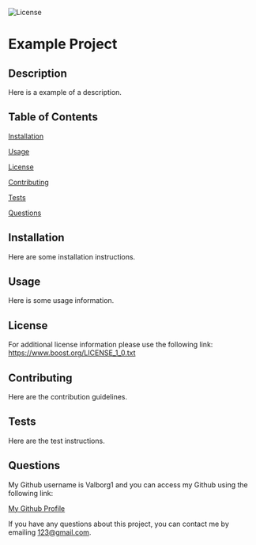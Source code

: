 
![License](https://img.shields.io/badge/License-Boost%201.0-lightblue.svg)
# Example Project

## Description
Here is a example of a description.

## Table of Contents
[Installation](#installation)

[Usage](#usage)

[License](#license)

[Contributing](#contributing)

[Tests](#tests)

[Questions](#questions)

## Installation
Here are some installation instructions.

## Usage
Here is some usage information.

## License
For additional license information please use the following link:
https://www.boost.org/LICENSE_1_0.txt

## Contributing
Here are the contribution guidelines.

## Tests
Here are the test instructions.

## Questions
My Github username is Valborg1 and you can access my Github using the following link:

[My Github Profile](https://github.com/Valborg1)

If you have any questions about this project, you can contact me by emailing 123@gmail.com.


